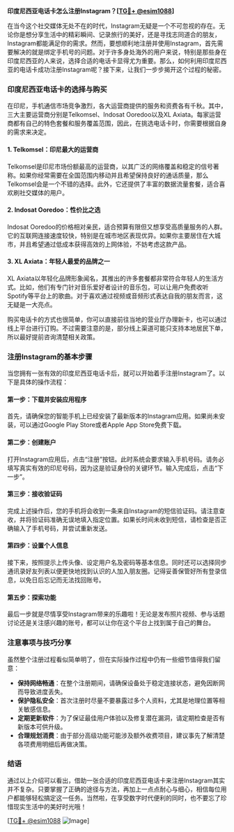 **印度尼西亚电话卡怎么注册Instagram？[[TG💪+ @esim1088](https://t.me/s/esim1088)]**

在当今这个社交媒体无处不在的时代，Instagram无疑是一个不可忽视的存在。无论你是想分享生活中的精彩瞬间、记录旅行的美好，还是寻找志同道合的朋友，Instagram都能满足你的需求。然而，要想顺利地注册并使用Instagram，首先需要解决的就是绑定手机号的问题。对于许多身处海外的用户来说，特别是那些身在印度尼西亚的人来说，选择合适的电话卡显得尤为重要。那么，如何利用印度尼西亚的电话卡成功注册Instagram呢？接下来，让我们一步步揭开这个过程的秘密。

### 印度尼西亚电话卡的选择与购买

在印尼，手机通信市场竞争激烈，各大运营商提供的服务和资费各有千秋。其中，三大主要运营商分别是Telkomsel、Indosat Ooredoo以及XL Axiata。每家运营商都有自己的特色套餐和服务覆盖范围，因此，在挑选电话卡时，你需要根据自身的需求来决定。

#### 1. Telkomsel：印尼最大的运营商
Telkomsel是印尼市场份额最高的运营商，以其广泛的网络覆盖和稳定的信号著称。如果你经常需要在全国范围内移动并且希望保持良好的通话质量，那么Telkomsel会是一个不错的选择。此外，它还提供了丰富的数据流量套餐，适合喜欢刷社交媒体的用户。

#### 2. Indosat Ooredoo：性价比之选
Indosat Ooredoo的价格相对亲民，适合预算有限但又想享受高质量服务的人群。它的互联网连接速度较快，特别是在城市地区表现优异。如果你主要居住在大城市，并且希望通过低成本获得高效的上网体验，不妨考虑这款产品。

#### 3. XL Axiata：年轻人最爱的品牌之一
XL Axiata以年轻化品牌形象闻名，其推出的许多套餐都非常符合年轻人的生活方式。比如，他们有专门针对音乐爱好者设计的音乐包，可以让用户免费收听Spotify等平台上的歌曲。对于喜欢通过视频或音频形式表达自我的朋友而言，这无疑是一大亮点。

购买电话卡的方式也很简单，你可以直接前往当地的营业厅办理新卡，也可以通过线上平台进行订购。不过需要注意的是，部分线上渠道可能只支持本地居民下单，所以最好提前咨询清楚相关政策。

### 注册Instagram的基本步骤

当您拥有一张有效的印度尼西亚电话卡后，就可以开始着手注册Instagram了。以下是具体的操作流程：

#### 第一步：下载并安装应用程序
首先，请确保您的智能手机上已经安装了最新版本的Instagram应用。如果尚未安装，可以通过Google Play Store或者Apple App Store免费下载。

#### 第二步：创建账户
打开Instagram应用后，点击“注册”按钮。此时系统会要求输入手机号码。请务必填写真实有效的印尼号码，因为这是验证身份的关键环节。输入完成后，点击“下一步”。

#### 第三步：接收验证码
完成上述操作后，您的手机将会收到一条来自Instagram的短信验证码。请注意查收，并将验证码准确无误地填入指定位置。如果长时间未收到短信，请检查是否正确输入了手机号码，并尝试重新发送。

#### 第四步：设置个人信息
接下来，按照提示上传头像、设定用户名及密码等基本信息。同时还可以选择同步通讯录好友列表以便更快地找到认识的人加入朋友圈。记得妥善保管好所有登录信息，以免日后忘记而无法找回账号。

#### 第五步：探索功能
最后一步就是尽情享受Instagram带来的乐趣啦！无论是发布照片视频、参与话题讨论还是关注感兴趣的账号，都可以让你在这个平台上找到属于自己的舞台。

### 注意事项与技巧分享

虽然整个注册过程看似简单明了，但在实际操作过程中仍有一些细节值得我们留意：

- **保持网络畅通**：在整个注册期间，请确保设备处于稳定连接状态，避免因断网而导致进度丢失。
- **保护隐私安全**：首次注册时尽量不要暴露过多个人资料，尤其是地理位置等相关敏感信息。
- **定期更新软件**：为了保证最佳用户体验以及修复潜在漏洞，请定期检查是否有新版本可供升级。
- **合理规划消费**：由于部分高级功能可能涉及额外收费项目，建议事先了解清楚各项费用明细后再做决策。

### 结语

通过以上介绍可以看出，借助一张合适的印度尼西亚电话卡来注册Instagram其实并不复杂。只要掌握了正确的途径与方法，再加上一点点耐心与细心，相信每位用户都能够轻松搞定这一任务。当然啦，在享受数字时代便利的同时，也不要忘了珍惜现实生活中的美好时光哦！

[[TG💪+ @esim1088](https://t.me/s/esim1088) ![Image](https://i.postimg.cc/4NQfJmqS/Snipaste-2025-05-13-00-14-12.png)]